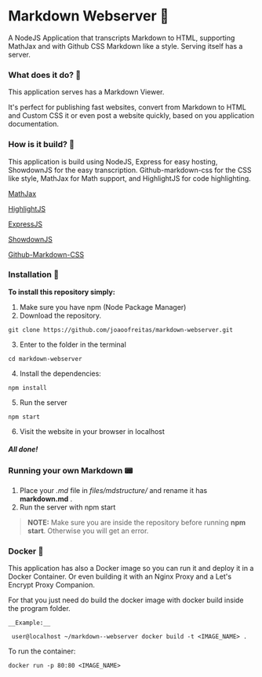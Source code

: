 # Markdown Webserver 📄

A NodeJS Application that transcripts Markdown to HTML, supporting MathJax and with Github CSS Markdown like a style. Serving itself has a server.

### What does it do? 🤠
This application serves has a Markdown Viewer. 

It's perfect for publishing fast websites, convert from Markdown to HTML and Custom CSS it or even post a website quickly, based on you application documentation.

### How is it build? 🔨
This application is build using NodeJS, Express for easy hosting, ShowdownJS for the easy transcription. Github-markdown-css for the CSS like style, MathJax for Math support, and HighlightJS for code highlighting.


[MathJax](https://github.com/mathjax/MathJax)

[HighlightJS](https://github.com/highlightjs/highlight.js)

[ExpressJS](https://github.com/expressjs/express)

[ShowdownJS](https://github.com/showdownjs/showdown)

[Github-Markdown-CSS](https://github.com/sindresorhus/github-markdown-css)

### Installation 📲

__To install this repository simply:__
 1. Make sure you have npm (Node Package Manager)
 2. Download the repository.
 
 `git clone https://github.com/joaoofreitas/markdown-webserver.git`

 3. Enter to the folder in the terminal

 `cd markdown-webserver`

 4. Install the dependencies:

 `npm install`

 5. Run the server

 `npm start`

 6. Visit the website in your browser in localhost

##### All done!

### Running your own Markdown 📟

1. Place your _.md_ file in _files/mdstructure/_ and rename it has __markdown.md__ .
2. Run the server with npm start

> __NOTE:__ Make sure you are inside the repository before running __npm start__. Otherwise you will get an error.

### Docker 🐳

This application has also a Docker image so you can run it and deploy it in a Docker Container. Or even building it with an Nginx Proxy and a Let's Encrypt Proxy Companion. 

For that you just need do build the docker image with docker build inside the program folder.

`__Example:__`

` user@localhost ~/markdown--webserver docker build -t <IMAGE_NAME> .`

To run the container:

`docker run -p 80:80 <IMAGE_NAME>`
